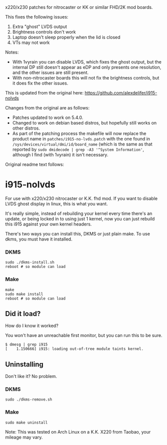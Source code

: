 x220/x230 patches for nitrocaster or KK or similar FHD/2K mod boards.

This fixes the following issues:
1. Extra "ghost" LVDS output
2. Brightness controls don't work
3. Laptop doesn't sleep properly when the lid is closed
4. VTs may not work

Notes:
* With 1vyrain you can disable LVDS, which fixes the ghost output, but the internal DP still doesn't appear as eDP and only presents one resolution, and the other issues are still present.
* With non-nitrocaster boards this will not fix the brightness controls, but it does fix the other issues.

This is updated from the original here: https://github.com/alexdelifer/i915-nolvds

Changes from the original are as follows:
* Patches updated to work on 5.4.0.
* Changed to work on debian based distros, but hopefully still works on other distros.
* As part of the patching process the makefile will now replace the product name in `patches/i915-no-lvds.patch` with the one found in
`/sys/devices/virtual/dmi/id/board_name` (which is the same as that reported by `sudo dmidecode | grep -A3 '^System Information'`, although I find (with 1vyrain) it isn't necessary.

Original readme text follows:

# i915-nolvds

For use with x220/x230 nitrocaster or K.K. fhd mod. If you want to disable LVDS ghost display in linux, this is what you want. 

It's really simple, instead of rebuilding your kernel every time there's an update, or being locked in to using just 1 kernel, now you can just rebuild this i915 against your own kernel headers.

There's two ways you can install this, DKMS or just plain make. To use dkms, you must have it installed.

### DKMS

```
sudo ./dkms-install.sh
reboot # so module can load
```

### Make
```
make
sudo make install
reboot # so module can load
```
## Did it load?
How do I know it worked?

You won't have an unreachable first monitor, but you can run this to be sure.
``` 
$ dmesg | grep i915
[    1.150666] i915: loading out-of-tree module taints kernel.
```
## Uninstalling

Don't like it? No problem.

### DKMS
```
sudo ./dkms-remove.sh
```

### Make
```
sudo make uninstall
```

Note: This was tested on Arch Linux on a K.K. X220 from Taobao, your mileage may vary.
